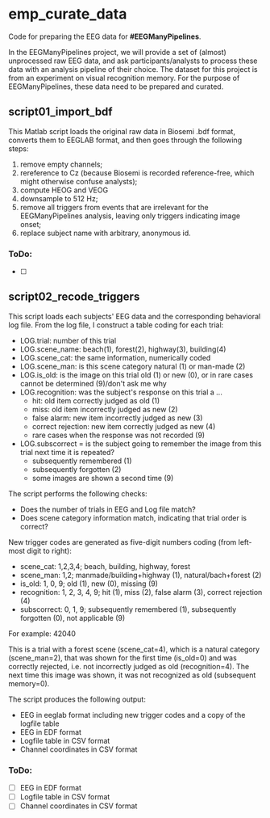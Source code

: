 # emp_curate_data
Code for preparing the EEG data for **#EEGManyPipelines**.


In the EEGManyPipelines project, we will provide a set of (almost) unprocessed raw EEG data, and ask participants/analysts to process these data with an analysis pipeline of their choice. The dataset for this project is from an experiment on visual recognition memory. For the purpose of EEGManyPipelines, these data need to be prepared and curated.

## script01_import_bdf
This Matlab script loads the original raw data in Biosemi .bdf format, converts them to EEGLAB format, and then goes through the following steps:
1. remove empty channels;
2. rereference to Cz (because Biosemi is recorded reference-free, which might otherwise confuse analysts);
3. compute HEOG and VEOG
4. downsample to 512 Hz;
5. remove all triggers from events that are irrelevant for the EEGManyPipelines analysis, leaving only triggers indicating image onset;
6. replace subject name with arbitrary, anonymous id.

### ToDo:
- [ ] 

## script02_recode_triggers
This script loads each subjects' EEG data and the corresponding behavioral log file. From the log file, I construct a table coding for each trial:
- LOG.trial: number of this trial
- LOG.scene_name: beach(1), forest(2), highway(3), building(4)
- LOG.scene_cat: the same information, numerically coded
- LOG.scene_man: is this scene category natural (1) or man-made (2)
- LOG.is_old: is the image on this trial old (1) or new (0), or in rare cases cannot be determined (9)/don't ask me why
- LOG.recognition: was the subject's response on this trial a ...
  - hit: old item correctly judged as old (1)
  - miss: old item incorrectly judged as new (2)
  - false alarm: new item incorrectly judged as new (3)
  - correct rejection: new item correctly judged as new (4)
  - rare cases when the response was not recorded (9)
- LOG.subscorrect = is the subject going to remember the image from this trial next time it is repeated?
  - subsequently remembered (1)
  - subsequently forgotten (2)
  - some images are shown a second time (9)

The script performs the following checks:
- Does the number of trials in EEG and Log file match?
- Does scene category information match, indicating that trial order is correct?

New trigger codes are generated as five-digit numbers coding (from left-most digit to right):
- scene_cat: 1,2,3,4; beach, building, highway, forest
- scene_man: 1,2; manmade/building+highway (1), natural/bach+forest (2)
- is_old: 1, 0, 9; old (1), new (0), missing (9)
- recognition: 1, 2, 3, 4, 9; hit (1), miss (2), false alarm (3), correct rejection (4)
- subscorrect: 0, 1, 9; subsequently remembered (1), subsequently forgotten (0), not applicable (9)

For example:
42040

This is a trial with a forest scene (scene_cat=4), which is a natural category (scene_man=2), that was shown for the first time (is_old=0) and was correctly rejected, i.e. not incorrectly judged as old (recognition=4). The next time this image was shown, it was not recognized as old (subsequent memory=0).

The script produces the following output:
- EEG in eeglab format including new trigger codes and a copy of the logfile table
- EEG in EDF format
- Logfile table in CSV format
- Channel coordinates in CSV format

### ToDo:
- [ ] EEG in EDF format
- [ ] Logfile table in CSV format
- [ ] Channel coordinates in CSV format
